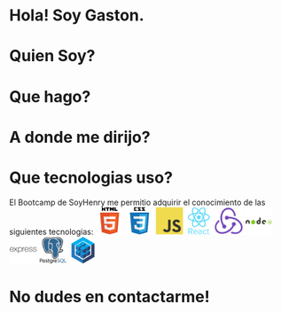 <h1>Hola! Soy Gaston.</h1>
<h1>Quien Soy?</h1>
<p></p>
<h1>Que hago?</h1>
<h1>A donde me dirijo?</h1>
<h1>Que tecnologias uso?</h1>
<p>
El Bootcamp de SoyHenry me permitio adquirir el conocimiento de las siguientes tecnologias:
<img src="https://raw.githubusercontent.com/devicons/devicon/master/icons/html5/html5-original-wordmark.svg" alt="html5" width="50" height="50"/>
<img src="https://raw.githubusercontent.com/devicons/devicon/master/icons/css3/css3-original-wordmark.svg" alt="css3" width="50" height="50"/>
<img src="https://raw.githubusercontent.com/devicons/devicon/master/icons/javascript/javascript-original.svg" alt="javascript" width="50" height="50"/>
<img src="https://raw.githubusercontent.com/devicons/devicon/master/icons/react/react-original-wordmark.svg" alt="react" width="50" height="50"/>
<img src="https://raw.githubusercontent.com/devicons/devicon/master/icons/redux/redux-original.svg" alt="redux" width="50" height="50"/>
<img src="https://raw.githubusercontent.com/devicons/devicon/master/icons/nodejs/nodejs-original-wordmark.svg" alt="nodejs" width="50" height="50"/>
<img src="https://raw.githubusercontent.com/devicons/devicon/master/icons/express/express-original-wordmark.svg" alt="express" width="50" height="50"/>
<img src="https://raw.githubusercontent.com/devicons/devicon/master/icons/postgresql/postgresql-original-wordmark.svg" alt="postgresql" width="50" height="50"/>
<img src="https://raw.githubusercontent.com/devicons/devicon/master/icons/sequelize/sequelize-original.svg" alt="sequelize" width="50" height="50"/>

</p>
<h1>No dudes en contactarme!</h1>
